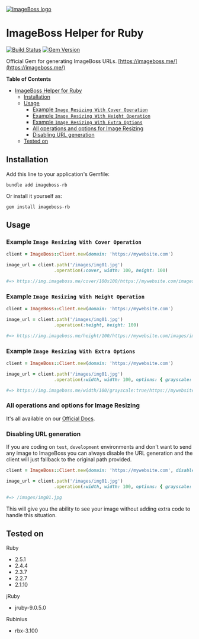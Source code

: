 [![ImageBoss logo](https://img.imageboss.me/width/180/https://imageboss.me/emails/logo-2@2x.png)](https://imageboss.me)

# ImageBoss Helper for Ruby
[![Build Status](https://travis-ci.org/imageboss/imageboss-rb.svg?branch=master)](https://travis-ci.org/imageboss/imageboss-rb) [![Gem Version](https://badge.fury.io/rb/imageboss-rb.svg)](https://badge.fury.io/rb/imageboss-rb)

Official Gem for generating ImageBoss URLs.
[https://imageboss.me/](https://imageboss.me/)

**Table of Contents**
- [ImageBoss Helper for Ruby](#imageboss-helper-for-ruby)
  - [Installation](#installation)
  - [Usage](#usage)
    - [Example `Image Resizing With Cover Operation`](#example-image-resizing-with-cover-operation)
    - [Example `Image Resizing With Height Operation`](#example-image-resizing-with-height-operation)
    - [Example `Image Resizing With Extra Options`](#example-image-resizing-with-extra-options)
    - [All operations and options for Image Resizing](#all-operations-and-options-for-image-resizing)
    - [Disabling URL generation](#disabling-url-generation)
  - [Tested on](#tested-on)

## Installation
Add this line to your application's Gemfile:
```
bundle add imageboss-rb
```

Or install it yourself as:

```
gem install imageboss-rb
```

## Usage
### Example `Image Resizing With Cover Operation`
```ruby
client = ImageBoss::Client.new(domain: 'https://mywebsite.com')

image_url = client.path('/images/img01.jpg')
                  .operation(:cover, width: 100, height: 100)

#=> https://img.imageboss.me/cover/100x100/https://mywebsite.com/images/img01.jpg
```

### Example `Image Resizing With Height Operation`
```ruby
client = ImageBoss::Client.new(domain: 'https://mywebsite.com')

image_url = client.path('/images/img01.jpg')
                  .operation(:height, height: 100)

#=> https://img.imageboss.me/height/100/https://mywebsite.com/images/img01.jpg
```

### Example `Image Resizing With Extra Options`
```ruby
client = ImageBoss::Client.new(domain: 'https://mywebsite.com')

image_url = client.path('/images/img01.jpg')
                  .operation(:width, width: 100, options: { grayscale: true })

#=> https://img.imageboss.me/width/100/grayscale:true/https://mywebsite.com/images/img01.jpg
```
### All operations and options for Image Resizing
It's all available on our [Official Docs](https://imageboss.me/docs).

### Disabling URL generation
If you are coding on `test`, `development` environments and don't want to send any image to ImageBoss
you can always disable the URL generation and the client will just fallback to the original path provided.

```ruby
client = ImageBoss::Client.new(domain: 'https://mywebsite.com', disabled: true)

image_url = client.path('/images/img01.jpg')
                  .operation(:width, width: 100, options: { grayscale: true })

#=> /images/img01.jpg
```
This will give you the ability to see your image without adding extra code to handle this situation.

## Tested on
Ruby
  - 2.5.1
  - 2.4.4
  - 2.3.7
  - 2.2.7
  - 2.1.10

jRuby
  - jruby-9.0.5.0

Rubinius
  - rbx-3.100
